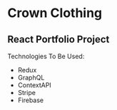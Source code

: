# Crown Clothing

## React Portfolio Project

Technologies To Be Used:

- Redux 
- GraphQL 
- ContextAPI 
- Stripe 
- Firebase
